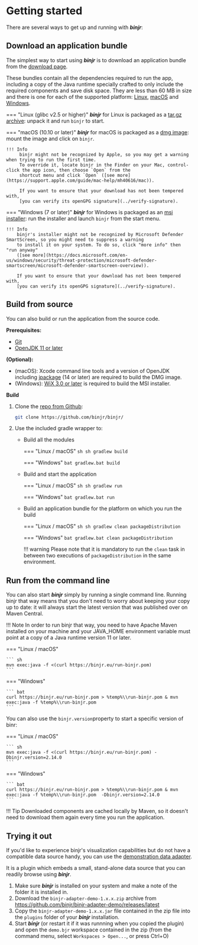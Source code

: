 # Getting started

There are several ways to get up and running with ***binjr***:

## Download an application bundle

The simplest way to start using ***binjr*** is to download an application bundle from the [download page](../../download/latest_release/).

These bundles contain all the dependencies required to run the app, including a copy of the Java runtime specially
crafted to only include the required components and save disk space.
They are less than 60 MB in size and there is one for each of the supported platform:
[Linux](https://github.com/binjr/binjr/releases/download/${tagName}/binjr-${version}_linux-amd64.tar.gz),
[macOS](https://github.com/binjr/binjr/releases/download/${tagName}/binjr-${version}_mac-x86_64.dmg) and
[Windows](https://github.com/binjr/binjr/releases/download/${tagName}/binjr-${version}_windows-amd64.msi).

=== "Linux (glibc v2.5 or higher)"
    ***binjr*** for Linux is packaged as a [tar.gz archive](https://github.com/binjr/binjr/releases/download/v2.15.0-SNAPSHOT/binjr-2.15.0-SNAPSHOT_linux-amd64.tar.gz):
     unpack it and run `binjr` to start.

=== "macOS (10.10 or later)"
    ***binjr*** for macOS is packaged as a [dmg image](https://github.com/binjr/binjr/releases/download/v2.15.0-SNAPSHOT/binjr-2.15.0-SNAPSHOT_mac-x86_64.dmg):
    mount the image and click on `binjr`.

    !!! Info
         binjr might not be recognized by Apple, so you may get a warning when trying to run the first time.
         To override it, locate binjr in the Finder on your Mac, control-click the app icon, then choose `Open` from the
         shortcut menu and click `Open` ([see more](https://support.apple.com/guide/mac-help/mh40616/mac)).

         If you want to ensure that your download has not been tempered with,
         [you can verify its openGPG signature](../verify-signature).


=== "Windows (7 or later)"
    ***binjr*** for Windows is packaged as an [msi installer](https://github.com/binjr/binjr/releases/download/v2.15.0-SNAPSHOT/binjr-2.15.0-SNAPSHOT_windows-amd64.msi):
    run the installer and launch `binjr` from the start menu.

    !!! Info
        binjr's installer might not be recognized by Microsoft Defender SmartScreen, so you might need to suppress a warning
        to install it on your system. To do so, click "more info" then "run anyway"
        ([see more](https://docs.microsoft.com/en-us/windows/security/threat-protection/microsoft-defender-smartscreen/microsoft-defender-smartscreen-overview)).

        If you want to ensure that your download has not been tempered with,
        [you can verify its openGPG signature](../verify-signature).


## Build from source

You can also build or run the application from the source code.

**Prerequisites:**

* [Git](https://git-scm.com/open)
* [OpenJDK 11 or later](http://openjdk.java.net/)

**(Optional):**

* (macOS): Xcode command line tools and a version of OpenJDK including [jpackage](https://openjdk.java.net/jeps/343) 
  (14 or later) are required to build the DMG image.
* (Windows): [WiX 3.0 or later](https://wixtoolset.org/) is required to build the MSI installer.

**Build**

1. Clone the [repo from Github](https://github.com/binjr/binjr/): 
    ``` sh
    git clone https://github.com/binjr/binjr/
    ```
   
2. Use the included gradle wrapper to:

    - Build all the modules
    
        === "Linux / macOS"
            ``` sh
            sh gradlew build
            ```
          
        === "Windows"
            ``` bat
            gradlew.bat build
            ```
   
    - Build and start the application   
      
        === "Linux / macOS"
            ``` sh
            sh gradlew run
            ```
      
        === "Windows"
            ``` bat
            gradlew.bat run
            ```
   
    - Build an application bundle for the platform on which you run the build     

        === "Linux / macOS"
            ``` sh
            sh gradlew clean packageDistribution  
            ```
          
        === "Windows"
            ``` bat
            gradlew.bat clean packageDistribution  
            ```
                                  
        !!! warning 
            Please note that it is mandatory to run the `clean` task in between two executions of `packageDistribution` in
            the same environment.


## Run from the command line

You can also start ***binjr*** simply by running a single command line. Running binjr that way means that you don't
need to worry about keeping your copy up to date: it will always start the latest version that was published over
on Maven Central.

!!! Note
    In order to run binjr that way, you need to have Apache Maven installed on your machine and your JAVA_HOME
    environment variable must point at a copy of a Java runtime version 11 or later.


=== "Linux / macOS"

    ``` sh
    mvn exec:java -f <(curl https://binjr.eu/run-binjr.pom)
    ```

=== "Windows"

    ``` bat
    curl https://binjr.eu/run-binjr.pom > %temp%\\run-binjr.pom & mvn exec:java -f %temp%\\run-binjr.pom
    ```

You can also use the `binjr.version`property to start a specific version of binr:

=== "Linux / macOS"

    ``` sh
    mvn exec:java -f <(curl https://binjr.eu/run-binjr.pom) -Dbinjr.version=2.14.0
    ```

=== "Windows"

    ``` bat
    curl https://binjr.eu/run-binjr.pom > %temp%\\run-binjr.pom & mvn exec:java -f %temp%\\run-binjr.pom  -Dbinjr.version=2.14.0
    ```

!!! Tip
    Downloaded components are cached locally by Maven, so it doesn't need to download them again every time you run the application.

## Trying it out

If you'd like to experience binjr's visualization capabilities but do not have a compatible data source handy, you can use
the [demonstration data adapter](https://github.com/binjr/binjr-adapter-demo).

It is a plugin which embeds a small, stand-alone data source that you can readily browse using ***binjr***.

1. Make sure ***binjr*** is installed on your system and make a note of the folder it is installed in.
2. Download the `binjr-adapter-demo-1.x.x.zip` archive from https://github.com/binjr/binjr-adapter-demo/releases/latest
3. Copy the `binjr-adapter-demo-1.x.x.jar` file contained in the zip file into the `plugins` folder of your
   ***binjr*** installation.
4. Start ***binjr*** (or restart it if it was runnning when you copied the plugin) and open the `demo.bjr`
   workspace contained in the zip (from the command menu, select `Workspaces > Open...`, or press Ctrl+O)


